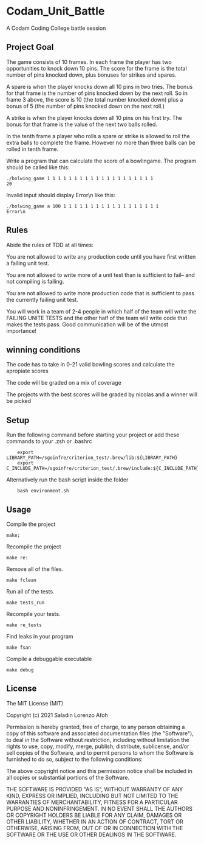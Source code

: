 # **Codam_Unit_Battle**
A Codam Coding College battle session

## Project Goal
The game consists of 10 frames.  In each frame the player has
two opportunities to knock down 10 pins.  The score for the frame is the total
number of pins knocked down, plus bonuses for strikes and spares.

A spare is when the player knocks down all 10 pins in two tries.  The bonus for
that frame is the number of pins knocked down by the next roll.  So in frame 3
above, the score is 10 (the total number knocked down) plus a bonus of 5 (the
number of pins knocked down on the next roll.)

A strike is when the player knocks down all 10 pins on his first try.  The bonus
for that frame is the value of the next two balls rolled.

In the tenth frame a player who rolls a spare or strike is allowed to roll the extra
balls to complete the frame.  However no more than three balls can be rolled in
tenth frame.

Write a program that can calculate the score of a bowlingame. The program should be called like this:
```console
./bolwing_game 1 1 1 1 1 1 1 1 1 1 1 1 1 1 1 1 1 1 1 1 
20
```
Invalid input should display Error\n like this:
```console
./bolwing_game a 100 1 1 1 1 1 1 1 1 1 1 1 1 1 1 1 1 1 1 
Error\n
```

## Rules
Abide the rules of TDD at all times:

You are not allowed to write any production code until you have first written a failing unit test.

You are not allowed to write more of a unit test than is sufficient to fail– and not compiling is failing. 

You are not allowed to write more production code that is sufficient to pass the currently failing unit test.

You will work in a team of 2-4 people in which half of the team will write the FAILING UNITE TESTS and the other half of the team will write code that makes the tests pass. Good communication will be of the utmost importance!

## winning conditions
The code has to take in 0-21 valid bowling scores and calculate the apropiate scores

The code will be graded on a mix of coverage

The projects with the best scores will be graded by nicolas and a winner will be picked

## Setup
Run the following command before starting your project or add these commands to your .zsh or .bashrc
```console
	export LIBRARY_PATH=/sgoinfre/criterion_test/.brew/lib:${LIBRARY_PATH}
	export C_INCLUDE_PATH=/sgoinfre/criterion_test/.brew/include:${C_INCLUDE_PATH}
```
Alternatively run the bash script inside the folder
```console
	bash environment.sh
```
## Usage
Compile the project
```console
make;
```
Recompile the project
```console
make re:	
```
Remove all of the files.
```console
make fclean
```
Run all of the tests.
```console
make tests_run
```
Recompile your tests.
```console
make re_tests
```
Find leaks in your program
```console
make fsan
```
Compile a debuggable executable
```console
make debug
```
## License
The MIT License (MIT)

Copyright (c) 2021 Saladin Lorenzo Afoh

Permission is hereby granted, free of charge, to any person obtaining a copy
of this software and associated documentation files (the "Software"), to deal
in the Software without restriction, including without limitation the rights
to use, copy, modify, merge, publish, distribute, sublicense, and/or sell
copies of the Software, and to permit persons to whom the Software is
furnished to do so, subject to the following conditions:

The above copyright notice and this permission notice shall be included in all
copies or substantial portions of the Software.

THE SOFTWARE IS PROVIDED "AS IS", WITHOUT WARRANTY OF ANY KIND, EXPRESS OR
IMPLIED, INCLUDING BUT NOT LIMITED TO THE WARRANTIES OF MERCHANTABILITY,
FITNESS FOR A PARTICULAR PURPOSE AND NONINFRINGEMENT. IN NO EVENT SHALL THE
AUTHORS OR COPYRIGHT HOLDERS BE LIABLE FOR ANY CLAIM, DAMAGES OR OTHER
LIABILITY, WHETHER IN AN ACTION OF CONTRACT, TORT OR OTHERWISE, ARISING FROM,
OUT OF OR IN CONNECTION WITH THE SOFTWARE OR THE USE OR OTHER DEALINGS IN THE
SOFTWARE.
